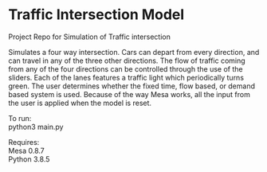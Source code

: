 # Traffic Intersection Model
Project Repo for Simulation of Traffic intersection

Simulates a four way intersection. Cars can depart from every
direction, and can travel in any of the three other directions.
The flow of traffic coming from any of the four directions can be
controlled through the use of the sliders. Each of the lanes features a
traffic light which periodically turns green. The user determines whether
the fixed time, flow based, or demand based system is used. 
Because of the way Mesa works, all the input from the user is applied when the model is reset.

To run:  
python3 main.py  

Requires:  
Mesa 0.8.7  
Python 3.8.5  
